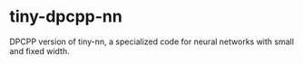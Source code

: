 # tiny-dpcpp-nn
DPCPP version of tiny-nn, a specialized code for neural networks with small and fixed width.
